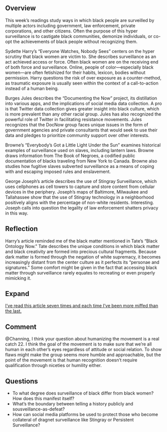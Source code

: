 


Overview
--------

This week’s readings study ways in which black people are surveilled by multiple actors including government, law enforcement, private corporations, and other citizens. Often the purpose of this hyper surveillance is to castigate black communities, demonize individuals, or co-opt the achievements of black people without recognizing them.

Sydette Harry’s “Everyone Watches, Nobody Sees” centers on the hyper scrutiny that black women are victim to. She describes surveillance as an act achieved access or force. Often black women are on the receiving end of both force and surveillance. Online, people of color—especially black women—are often fetishized for their habits, lexicon, bodies without permission. Harry questions the risk of over exposure as a counter-method, as traumatic exposure is usually seen within the context of a call-to-action instead of a human being.

Burges Jules describes the “Documenting the Now” project, its distillation into various apps, and the implications of social media data collection. A pro is that Twitter data collection gives greater insight into black culture, which is more prevalent than any other racial group. Jules has also recognized the powerful role of Twitter in facilitating resistance movements. Jules recognizes that the DocNow group faces unique issues in the form of government agencies and private consultants that would seek to use their data and pledges to prioritize community support over other interests.

Browne’s “Everybody’s Got a Little Light Under the Sun” examines historical examples of surveillance used on slaves, including lantern laws. Browne draws information from The Book of Negroes, a codified public documentation of blacks traveling from New York to Canada. Browne also studies how fugitive slaves subverted surveillance as a means of coping with and escaping imposed rules and enslavement.

George Joseph’s article describes the use of Stingray Surveillance, which uses cellphones as cell towers to capture and store content from cellular devices in the periphery. Joseph’s maps of Baltimore, Milwaukee and Tallahassee show that the use of Stingray technology in a neighborhood positively aligns with the percentage of non-white residents. Interesting. Joseph calls into question the legality of law enforcement shatters privacy in this way.

Reflection
----------

Harry’s article reminded me of the black matter mentioned in Tate’s “Black Ontology Now.” Tate describes the unique conditions in which black matter and black creativity are formed into precious cultural fragments. Because dark matter is formed through the negation of white supremacy, it becomes increasingly distant from the center culture as it perfects its “personae and signatures.” Some comfort might be given in the fact that accessing black matter through surveillance rarely equates to recreating or even properly mimicking it.

Expand
------

[I’ve read this article seven times and each time I’ve been more miffed than the last.](https://www.bloomberg.com/features/2016-baltimore-secret-surveillance/)

Comment
-------

@Channing, I think your question about humanizing the movement is a real catch 22. I think the goal of the movement is to make sure that we’re all human in each other’s eyes regardless of attitude or social relation. To show flaws might make the group seems more humble and approachable, but the point of the movement is that human recognition doesn’t require qualification through niceties or humility either. 

Questions
---------

* To what degree does surveillance of black differ from black women? How does this manifest itself?
* What’s the boundary between telling a history publicly and sousveillance-as-defeat?
* How can social media platforms be used to protect those who become collateral of dragnet surveillance like Stingray or Persistent Surveillance?
